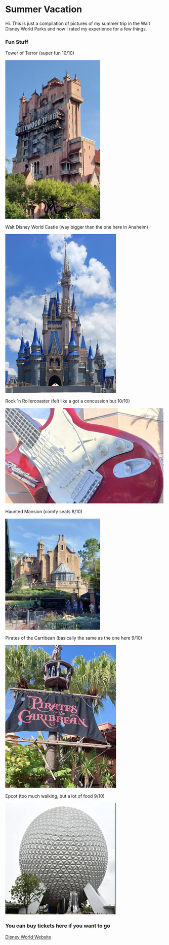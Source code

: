 <!DOCTYPE html>
<html>

<body> 
<h1> <B> Summer Vacation </B> </h1>
<p> Hi. This is just a compilation of pictures of my summer trip in the Walt Disney World Parks and how I rated my experience for a few things.</p>
 </body>

<body> 
<h3> Fun Stuff </h3>
 <p> Tower of Terror (super fun 10/10) </p>
  <img src=tot.png width="300" height="500">
 <p> Walt Disney World Castle (way bigger than the one here in Anaheim) </p>
  <img src=wdw.png width="350" height="500">
 <p> Rock 'n Rollercoaster (felt like a got a concussion but 10/10) </p>
  <img src=rnr.png width="500" height="300">
 <p> Haunted Mansion (comfy seats 8/10) </p>
  <img src=hm.png width="300" height="350">
 <p> Pirates of the Carribean (basically the same as the one here 9/10) </p>
  <img src=potc.png width="350" height="450">
 <p> Epcot (too much walking, but a lot of food 9/10) </p>
  <img src=epcot.png width="350" height="350">
 </body>

<body>
 <h3> You can buy tickets here if you want to go </h3>
 <a href="https://disneyworld.disney.go.com/"> Disney World Website </a>
</body>
 
</html>
